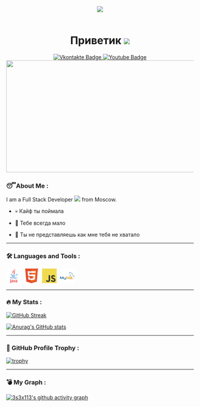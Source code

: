 <div id="header" align="center">
  <img src="https://media.giphy.com/media/xUOxfeTpt8PypBKj84/giphy.gif" width="100"/>
</div>
<div id="badges" align="center">
  <div id="viewprof" align="center">
  <img src="https://komarev.com/ghpvc/?username= 3s3x113&style=flat-square&color=blue" alt=""/>
<div id="heythere" align="center">
  <h1>
  Приветик
  <img src="https://media.giphy.com/media/939qYREfqFEvqZ04DT/giphy.gif" width="70px"/>
</h1>
</div>
  </div>
  <a href="https://vk.com/vikamrmrmr">
    <img src="https://img.shields.io/badge/Vkontakte-blue?style=for-the-badge&logo=VK&logoColor=white" alt="Vkontakte Badge"/>
  </a>
  <a href="https://www.youtube.com/channel/UC78Bq1Up96-G2aicilvLyaA">
    <img src="https://img.shields.io/badge/YouTube-red?style=for-the-badge&logo=youtube&logoColor=white" alt="Youtube Badge"/>
  </a>
</div>
<div align="center">
  <img src="https://media.giphy.com/media/3o6nULNn5lTC3dggbC/giphy.gif" width="600" height="300"/>
</div>

### :sleeping:About Me :
I am a Full Stack Developer <img src="https://media.giphy.com/media/qMXhVB5fd1UQMTjai7/giphy.gif" width="80"> from Moscow.

- :skull: Кайф ты поймала

- :clown_face: Тебе всегда мало

- :brain: Ты не представляешь как мне тебя не хватало

---
### :hammer_and_wrench: Languages and Tools :
<div>
  <img src="https://github.com/devicons/devicon/blob/master/icons/java/java-original-wordmark.svg" title="Java" alt="Java" width="40" height="40"/>&nbsp;
  <img src="https://github.com/devicons/devicon/blob/master/icons/html5/html5-original.svg" title="HTML5" alt="HTML" width="40" height="40"/>&nbsp;
  <img src="https://github.com/devicons/devicon/blob/master/icons/javascript/javascript-original.svg" title="JavaScript" alt="JavaScript" width="40" height="40"/>&nbsp;
  <img src="https://github.com/devicons/devicon/blob/master/icons/mysql/mysql-original-wordmark.svg" title="MySQL"  alt="MySQL" width="40" height="40"/>&nbsp;
</div>

---
### :fire: My Stats :
[![GitHub Streak](http://github-readme-streak-stats.herokuapp.com?user=3s3x113&theme=monokai&hide_border=true)](https://git.io/streak-stats)

[![Anurag's GitHub stats](https://github-readme-stats.vercel.app/api?username=3s3x113)](https://github.com/3s3x113/github-readme-stats)

---
### :ghost: GitHub Profile Trophy :
[![trophy](https://github-profile-trophy.vercel.app/?username=3s3x113)](https://github.com/3s3x113/github-profile-trophy)



---
### :bomb: My Graph :
[![3s3x113's github activity graph](https://activity-graph.herokuapp.com/graph?username=3s3x113)](https://github.com/3s3x113/github-readme-activity-graph)















